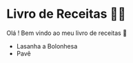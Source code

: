 # Livro de Receitas :man_cook:

Olá ! Bem vindo ao meu livro de receitas :wave:

- Lasanha a Bolonhesa
- Pavê
